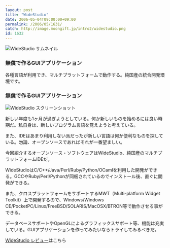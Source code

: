 ```yaml
---
layout: post
title: "WideStudio"
date: 2006-05-04T09:00:00+09:00
permalink: /2006/05/1631/
catch: http://image.moongift.jp/intro2/widestudio.png
id: 1632
---
```

 ![WideStudio サムネイル](http://image.moongift.jp/intro2/widestudio.t.png "WideStudio サムネイル")
  

### 無償で作るGUIアプリケーション
  
各種言語が利用でき、マルチプラットフォームで動作する。純国産の統合開発環境です。  
<!--more-->  

### 無償で作るGUIアプリケーション
  

![WideStudio スクリーンショット](http://image.moongift.jp/intro2/widestudio.png "WideStudio スクリーンショット")

  

新しい年度も1ヶ月が過ぎようとしている。何か新しいものを始めるには良い時期だ。私自身は、新しいプログラム言語を覚えようと考えている。

  

また、IDEはあまり利用しない派だったが新しい言語は何か便利なものを探している。勿論、オープンソースであればそれが一番望ましい。

  

今回紹介するオープンソース・ソフトウェアはWideStudio、純国産のマルチプラットフォームIDEだ。

  

WideStudioはC/C++/Java/Perl/Ruby/Python/OCamlを利用した開発ができる。GCCやRuby/Perl/Pythonが同梱されているのでインストール後、直ぐに開発ができる。

  

また、クロスプラットフォームをサポートするMWT（Multi-platform Widget Toolkit）上で開発するので、Windows/Windows CE/PocketPC/Linux/FreeBSD/SOLARIS/MacOSX/BTRON等で動作させる事ができる。

  

データベースサポートやOpenGLによるグラフィックスサポート等、機能は充実している。GUIアプリケーションを作ってみたいならトライしてみるべきだ。

  

[WideStudio レビュー](http://oss.moongift.jp/review/i-1638.html)はこちら

